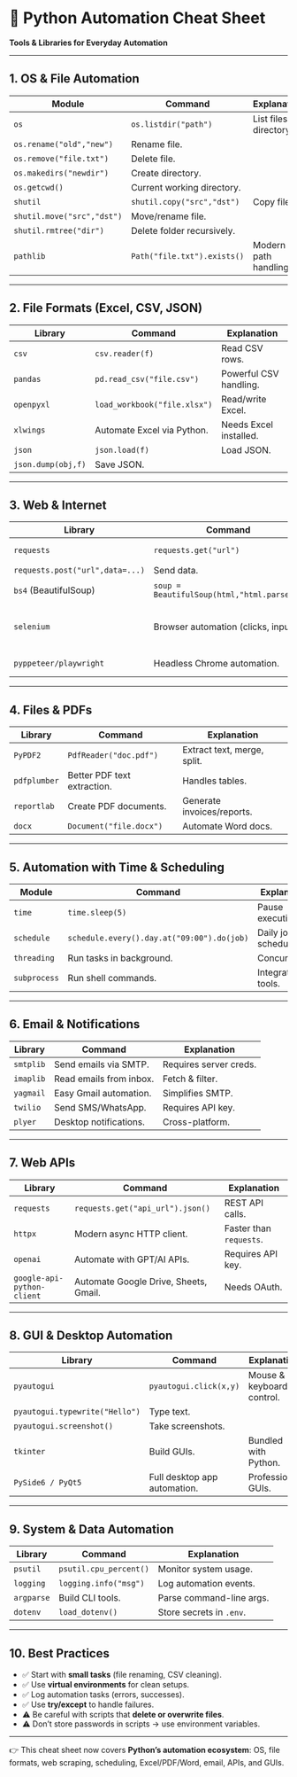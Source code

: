

# 📘 Python Automation Cheat Sheet

**Tools & Libraries for Everyday Automation**

---

## 1. OS & File Automation

| Module                     | Command                     | Explanation                |
| -------------------------- | --------------------------- | -------------------------- |
| `os`                       | `os.listdir("path")`        | List files in directory.   |
| `os.rename("old","new")`   | Rename file.                |                            |
| `os.remove("file.txt")`    | Delete file.                |                            |
| `os.makedirs("newdir")`    | Create directory.           |                            |
| `os.getcwd()`              | Current working directory.  |                            |
| `shutil`                   | `shutil.copy("src","dst")`  | Copy files.                |
| `shutil.move("src","dst")` | Move/rename file.           |                            |
| `shutil.rmtree("dir")`     | Delete folder recursively.  |                            |
| `pathlib`                  | `Path("file.txt").exists()` | Modern file path handling. |

---

## 2. File Formats (Excel, CSV, JSON)

| Library            | Command                      | Explanation            |
| ------------------ | ---------------------------- | ---------------------- |
| `csv`              | `csv.reader(f)`              | Read CSV rows.         |
| `pandas`           | `pd.read_csv("file.csv")`    | Powerful CSV handling. |
| `openpyxl`         | `load_workbook("file.xlsx")` | Read/write Excel.      |
| `xlwings`          | Automate Excel via Python.   | Needs Excel installed. |
| `json`             | `json.load(f)`               | Load JSON.             |
| `json.dump(obj,f)` | Save JSON.                   |                        |

---

## 3. Web & Internet

| Library                         | Command                                    | Explanation                       |
| ------------------------------- | ------------------------------------------ | --------------------------------- |
| `requests`                      | `requests.get("url")`                      | Fetch webpage.                    |
| `requests.post("url",data=...)` | Send data.                                 |                                   |
| `bs4` (BeautifulSoup)           | `soup = BeautifulSoup(html,"html.parser")` | Parse HTML.                       |
| `selenium`                      | Browser automation (clicks, inputs).       | Great for scraping dynamic sites. |
| `pyppeteer/playwright`          | Headless Chrome automation.                | Advanced scraping.                |

---

## 4. Files & PDFs

| Library      | Command                     | Explanation                 |
| ------------ | --------------------------- | --------------------------- |
| `PyPDF2`     | `PdfReader("doc.pdf")`      | Extract text, merge, split. |
| `pdfplumber` | Better PDF text extraction. | Handles tables.             |
| `reportlab`  | Create PDF documents.       | Generate invoices/reports.  |
| `docx`       | `Document("file.docx")`     | Automate Word docs.         |

---

## 5. Automation with Time & Scheduling

| Module       | Command                                    | Explanation           |
| ------------ | ------------------------------------------ | --------------------- |
| `time`       | `time.sleep(5)`                            | Pause execution.      |
| `schedule`   | `schedule.every().day.at("09:00").do(job)` | Daily job scheduling. |
| `threading`  | Run tasks in background.                   | Concurrency.          |
| `subprocess` | Run shell commands.                        | Integrate CLI tools.  |

---

## 6. Email & Notifications

| Library   | Command                 | Explanation            |
| --------- | ----------------------- | ---------------------- |
| `smtplib` | Send emails via SMTP.   | Requires server creds. |
| `imaplib` | Read emails from inbox. | Fetch & filter.        |
| `yagmail` | Easy Gmail automation.  | Simplifies SMTP.       |
| `twilio`  | Send SMS/WhatsApp.      | Requires API key.      |
| `plyer`   | Desktop notifications.  | Cross-platform.        |

---

## 7. Web APIs

| Library                    | Command                               | Explanation             |
| -------------------------- | ------------------------------------- | ----------------------- |
| `requests`                 | `requests.get("api_url").json()`      | REST API calls.         |
| `httpx`                    | Modern async HTTP client.             | Faster than `requests`. |
| `openai`                   | Automate with GPT/AI APIs.            | Requires API key.       |
| `google-api-python-client` | Automate Google Drive, Sheets, Gmail. | Needs OAuth.            |

---

## 8. GUI & Desktop Automation

| Library                        | Command                      | Explanation               |
| ------------------------------ | ---------------------------- | ------------------------- |
| `pyautogui`                    | `pyautogui.click(x,y)`       | Mouse & keyboard control. |
| `pyautogui.typewrite("Hello")` | Type text.                   |                           |
| `pyautogui.screenshot()`       | Take screenshots.            |                           |
| `tkinter`                      | Build GUIs.                  | Bundled with Python.      |
| `PySide6 / PyQt5`              | Full desktop app automation. | Professional GUIs.        |

---

## 9. System & Data Automation

| Library    | Command                | Explanation              |
| ---------- | ---------------------- | ------------------------ |
| `psutil`   | `psutil.cpu_percent()` | Monitor system usage.    |
| `logging`  | `logging.info("msg")`  | Log automation events.   |
| `argparse` | Build CLI tools.       | Parse command-line args. |
| `dotenv`   | `load_dotenv()`        | Store secrets in `.env`. |

---

## 10. Best Practices

* ✅ Start with **small tasks** (file renaming, CSV cleaning).
* ✅ Use **virtual environments** for clean setups.
* ✅ Log automation tasks (errors, successes).
* ✅ Use **try/except** to handle failures.
* ⚠️ Be careful with scripts that **delete or overwrite files**.
* ⚠️ Don’t store passwords in scripts → use environment variables.

---

👉 This cheat sheet now covers **Python’s automation ecosystem**: OS, file formats, web scraping, scheduling, Excel/PDF/Word, email, APIs, and GUIs.

